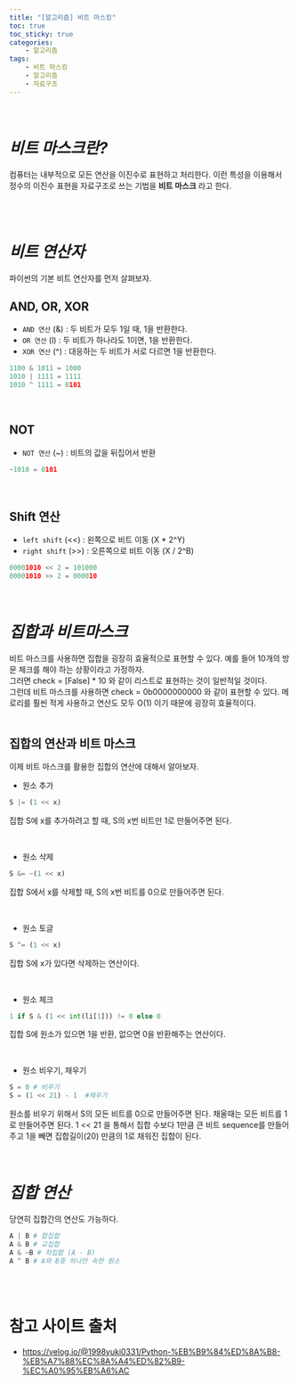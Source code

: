 ```yaml
---
title: "[알고리즘] 비트 마스킹"
toc: true
toc_sticky: true
categories: 
    - 알고리즘
tags:
    - 비트 마스킹
    - 알고리즘
    - 자료구조
---
```


<br>

# *비트 마스크란?*

컴퓨터는 내부적으로 모든 연산을 이진수로 표현하고 처리한다. 이런 특성을 이용해서 정수의 이진수 표현을 자료구조로 쓰는 기법을 **비트 마스크** 라고 한다.

<br>
<br>

# *비트 연산자*

파이썬의 기본 비트 연산자를 먼저 살펴보자.

## AND, OR, XOR

* `AND 연산` (&) : 두 비트가 모두 1일 때, 1을 반환한다.
* `OR 연산` (l) : 두 비트가 하나라도 1이면, 1을 반환한다.
* `XOR 연산` (^) : 대응하는 두 비트가 서로 다르면 1을 반환한다.

```python
1100 & 1011 = 1000
1010 | 1111 = 1111
1010 ^ 1111 = 0101
```

<br>

## NOT

* `NOT 연산` (~) : 비트의 값을 뒤집어서 반환

```python
~1010 = 0101
```

<br>

## Shift 연산

* `left shift` (<<) : 왼쪽으로 비트 이동 (X * 2^Y) 
* `right shift` (>>) : 오른쪽으로 비트 이동 (X / 2^B)

```python
00001010 << 2 = 101000
00001010 >> 2 = 000010
```

<br>

# *집합과 비트마스크*

비트 마스크를 사용하면 집합을 굉장히 효율적으로 표현할 수 있다. 예를 들어 10개의 방문 체크를 해야 하는 상황이라고 가정하자. <br> 그러면  check = [False] * 10 와 같이 리스트로 표현하는 것이 일반적일 것이다.<br>
그런데 비트 마스크를 사용하면 check = 0b0000000000 와 같이 표현할 수 있다. 메로리를 훨씬 적게 사용하고 연산도 모두 O(1) 이기 때문에 굉장히 효율적이다. <br><br>

## 집합의 연산과 비트 마스크

이제 비트 마스크를 활용한 집합의 연산에 대해서 알아보자.

* 원소 추가

```python
S |= (1 << x)
``` 
집합 S에 x를 추가하려고 할 때, S의 x번 비트만 1로 만들어주면 된다.

<br>

* 원소 삭제

```python
S &= ~(1 << x)
```
집합 S에서 x를 삭제할 때, S의 x번 비트를 0으로 만들어주면 된다.

<br>

* 원소 토글

```python
S ^= (1 << x)
```
집합 S에 x가 있다면 삭제하는 연산이다.

<br>

* 원소 체크

```python
1 if S & (1 << int(li[1])) != 0 else 0
```
집합 S에 원소가 있으면 1을 반환, 없으면 0을 반환해주는 연산이다.

<br>

* 원소 비우기, 채우기

```python
S = 0 # 비우기
S = (1 << 21) - 1  #채우기
```
원소를 비우기 위해서 S의 모든 비트를 0으로 만들어주면 된다. 채울때는 모든 비트를 1로 만들어주면 된다. 1 << 21 을 통해서 집합 수보다 1만큼 큰 비트 sequence를 만들어주고 1을 빼면 집합길이(20) 만큼의 1로 채워진 집합이 된다.

<br>

# *집합 연산*

당연히 집합간의 연산도 가능하다. <br>

```python
A | B # 합집합
A & B # 교집합
A & ~B # 차집합 (A - B)
A ^ B # A와 B중 하나만 속한 원소
```

<br>
<br>

# 참고 사이트 출처

* https://velog.io/@1998yuki0331/Python-%EB%B9%84%ED%8A%B8-%EB%A7%88%EC%8A%A4%ED%82%B9-%EC%A0%95%EB%A6%AC
<br>




